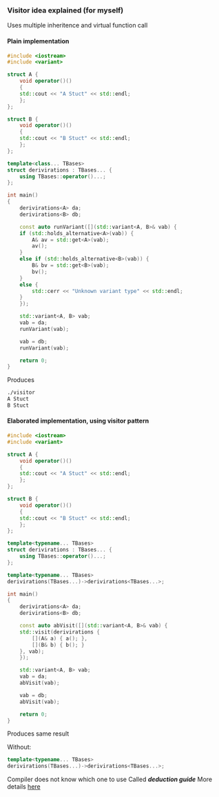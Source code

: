 ### Visitor idea explained (for myself)

Uses multiple inheritence and virtual function call

#### Plain implementation 
```cpp
#include <iostream>
#include <variant>

struct A {
    void operator()()
    {
	std::cout << "A Stuct" << std::endl;
    };
};

struct B {
    void operator()()
    {
	std::cout << "B Stuct" << std::endl;
    };
};

template<class... TBases>
struct derivirations : TBases... {
    using TBases::operator()...;
};

int main()
{
    derivirations<A> da;
    derivirations<B> db;

    const auto runVariant([](std::variant<A, B>& vab) {
	if (std::holds_alternative<A>(vab)) {
	    A& av = std::get<A>(vab);
	    av();
	}
	else if (std::holds_alternative<B>(vab)) {
	    B& bv = std::get<B>(vab);
	    bv();
	}
	else {
	    std::cerr << "Unknown variant type" << std::endl;
	}
    });

    std::variant<A, B> vab;
    vab = da;
    runVariant(vab);

    vab = db;
    runVariant(vab);

    return 0;
}
```

Produces
```bash
./visitor
A Stuct
B Stuct
```

#### Elaborated implementation, using visitor pattern
```cpp
#include <iostream>
#include <variant>

struct A {
    void operator()()
    {
	std::cout << "A Stuct" << std::endl;
    };
};

struct B {
    void operator()()
    {
	std::cout << "B Stuct" << std::endl;
    };
};

template<typename... TBases>
struct derivirations : TBases... {
    using TBases::operator()...;
};

template<typename... TBases>
derivirations(TBases...)->derivirations<TBases...>;

int main()
{
    derivirations<A> da;
    derivirations<B> db;

    const auto abVisit([](std::variant<A, B>& vab) {
	std::visit(derivirations {
	    [](A& a) { a(); },
	    [](B& b) { b(); }
	}, vab);
    });

    std::variant<A, B> vab;
    vab = da;
    abVisit(vab);

    vab = db;
    abVisit(vab);

    return 0;
}
```

Produces same result

Without:
```cpp
template<typename... TBases>
derivirations(TBases...)->derivirations<TBases...>;
```
Compiler does not know which one to use
Called ***deduction guide***
More details [here](https://en.cppreference.com/w/cpp/language/class_template_argument_deduction)

